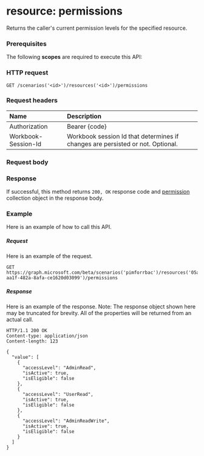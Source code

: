 # resource: permissions
Returns the caller's current permission levels for the specified resource.

### Prerequisites
The following **scopes** are required to execute this API: 
### HTTP request
<!-- { "blockType": "ignored" } -->
```http
GET /scenarios('<id>')/resources('<id>')/permissions
```
### Request headers
| Name       | Description|
|:---------------|:----------|
| Authorization  | Bearer {code}|
| Workbook-Session-Id  | Workbook session Id that determines if changes are persisted or not. Optional.|

### Request body

### Response
If successful, this method returns `200, OK` response code and [permission](../resources/permission.md) collection object in the response body.

### Example
Here is an example of how to call this API.
##### Request
Here is an example of the request.
<!-- {
  "blockType": "request",
  "name": "resource_permissions"
}-->
```http
GET https://graph.microsoft.com/beta/scenarios('pimforrbac')/resources('05a02078-aa1f-482a-8afa-ce1620d03099')/permissions
```

##### Response
Here is an example of the response. Note: The response object shown here may be truncated for brevity. All of the properties will be returned from an actual call.
<!-- {
  "blockType": "response",
  "truncated": true,
  "@odata.type": "microsoft.graph.permission",
  "isCollection": true
} -->
```http
HTTP/1.1 200 OK
Content-type: application/json
Content-length: 123

{
  "value": [
    {
      "accessLevel": "AdminRead",
      "isActive": true,
      "isEligible": false
    },
    {
      "accessLevel": "UserRead",
      "isActive": true,
      "isEligible": false
    },
    {
      "accessLevel": "AdminReadWrite",
      "isActive": true,
      "isEligible": false
    }
  ]
}
```

<!-- uuid: 8fcb5dbc-d5aa-4681-8e31-b001d5168d79
2015-10-25 14:57:30 UTC -->
<!-- {
  "type": "#page.annotation",
  "description": "resource: permissions",
  "keywords": "",
  "section": "documentation",
  "tocPath": ""
}-->